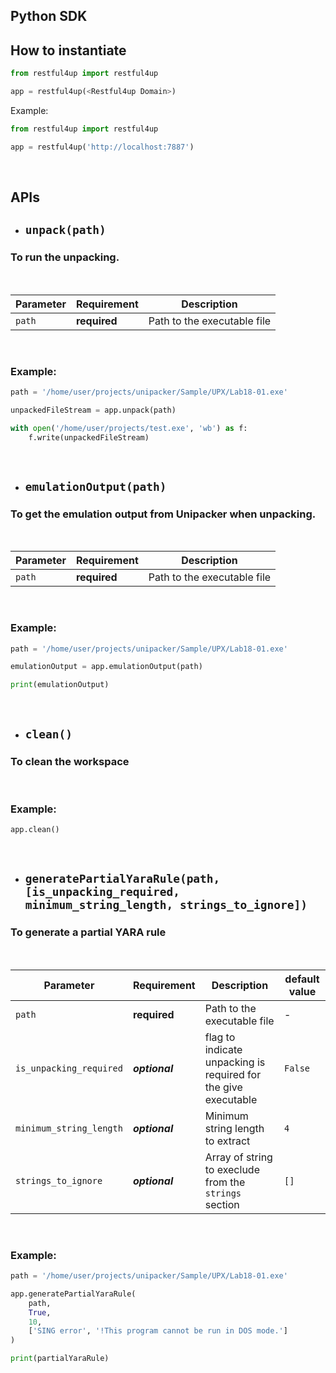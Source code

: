 ## Python SDK
## How to instantiate
```python
from restful4up import restful4up

app = restful4up(<Restful4up Domain>)
```
Example:
```python
from restful4up import restful4up

app = restful4up('http://localhost:7887')
```

<br/>

## APIs
* ## `unpack(path)`
### To run the unpacking.
<br/>

| Parameter   | Requirement | Description  |
|---|---|---|
| `path` | **required**    | Path to the executable file  |  
<br/>

### Example: 
```python
path = '/home/user/projects/unipacker/Sample/UPX/Lab18-01.exe'

unpackedFileStream = app.unpack(path)

with open('/home/user/projects/test.exe', 'wb') as f:
    f.write(unpackedFileStream)
```

<br/>

* ## `emulationOutput(path)`

### To get the emulation output from Unipacker when unpacking.
<br/>

| Parameter   | Requirement | Description  |
|---|---|---|
| `path` | **required**    | Path to the executable file  |  
<br/>


### Example: 
```python
path = '/home/user/projects/unipacker/Sample/UPX/Lab18-01.exe'

emulationOutput = app.emulationOutput(path)

print(emulationOutput)
```
<br/>

* ## `clean()`
### To clean the workspace

<br/>

### Example: 

```python
app.clean()
```
<br/>

* ## `generatePartialYaraRule(path, [is_unpacking_required, minimum_string_length, strings_to_ignore])`
### To generate a partial YARA rule
<br/>

| Parameter   | Requirement| Description    |default value|
|---|---|---|---|
| `path`   | **required** | Path to the executable file  |-|
| `is_unpacking_required` | **_optional_**| flag to indicate unpacking is required for the give executable| `False`
| `minimum_string_length`| **_optional_**| Minimum string length to extract| `4`
| `strings_to_ignore`| **_optional_**| Array of string to execlude from the `strings` section| `[]`

<br/>

### Example: 

```python
path = '/home/user/projects/unipacker/Sample/UPX/Lab18-01.exe'

app.generatePartialYaraRule(
    path, 
    True,
    10, 
    ['SING error', '!This program cannot be run in DOS mode.']
)

print(partialYaraRule)
```